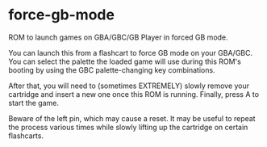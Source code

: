 # force-gb-mode
ROM to launch games on GBA/GBC/GB Player in forced GB mode.

You can launch this from a flashcart to force GB mode on your GBA/GBC.
You can select the palette the loaded game will use during this ROM's booting
by using the GBC palette-changing key combinations.

After that, you will need to (sometimes EXTREMELY) slowly remove your cartridge and insert a new one
once this ROM is running.
Finally, press A to start the game.

Beware of the left pin, which may cause a reset. It may be useful to repeat the process various
times while slowly lifting up the cartridge on certain flashcarts.

